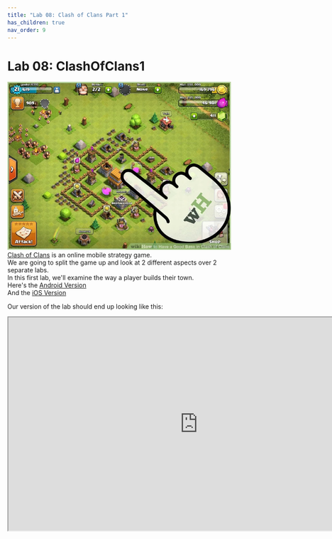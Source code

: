 ```yaml
---
title: "Lab 08: Clash of Clans Part 1"
has_children: true
nav_order: 9
---
```


# Lab 08: ClashOfClans1
[![Clash of Clans](images/lab08/clashbuild.jpg)](https://www.youtube.com/watch?v=3G7Ffm9OcPs&ab_channel=DarkBarBarian)
[Clash of Clans](https://supercell.com/en/games/clashofclans/) is an online mobile strategy game.\
We are going to split the game up and look at 2 different aspects over 2 separate labs.\
In this first lab, we'll examine the way a player builds their town.\
Here's the [Android Version](https://play.google.com/store/apps/details?id=com.supercell.clashofclans&referrer=mat_click_id%3Df6890da7bad79ed3290aa334b12d358d-20141216-1681)\
And the [iOS Version](https://apps.apple.com/app/clash-of-clans/id529479190)

Our version of the lab should end up looking like this:
<iframe style="display:block; margin: 0 auto;" src="https://drive.google.com/file/d/1Q_FNkZP4k1cZgkMfPOhmDXPZErxtmD4r/preview" width="854" height="480" allow="autoplay"></iframe>


